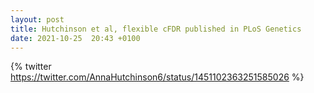 ```yaml
---
layout: post
title: Hutchinson et al, flexible cFDR published in PLoS Genetics
date: 2021-10-25  20:43 +0100
---
```

{% twitter https://twitter.com/AnnaHutchinson6/status/1451102363251585026 %}

